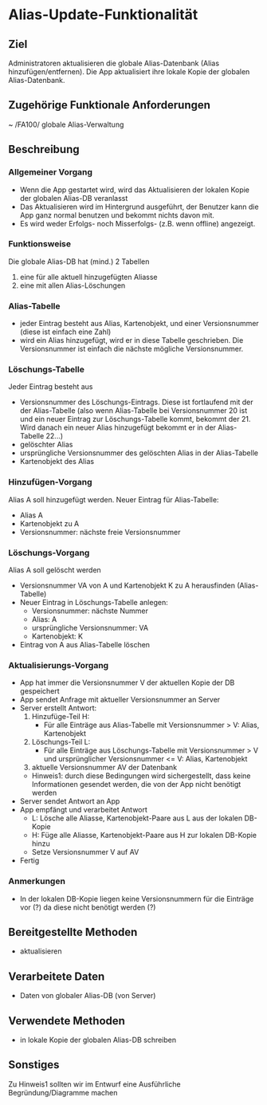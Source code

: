 # Alias-Update-Funktionalität
## Ziel
Administratoren aktualisieren die globale Alias-Datenbank (Alias hinzufügen/entfernen). Die App aktualisiert ihre lokale Kopie der globalen Alias-Datenbank.
## Zugehörige Funktionale Anforderungen
~ /FA100/ globale Alias-Verwaltung
## Beschreibung
### Allgemeiner Vorgang
- Wenn die App gestartet wird, wird das Aktualisieren der lokalen Kopie der globalen Alias-DB veranlasst
- Das Aktualisieren wird im Hintergrund ausgeführt, der Benutzer kann die App ganz normal benutzen und bekommt nichts davon mit.
- Es wird weder Erfolgs- noch Misserfolgs- (z.B. wenn offline) angezeigt.
### Funktionsweise
Die globale Alias-DB hat (mind.) 2 Tabellen
1. eine für alle aktuell hinzugefügten Aliasse
2. eine mit allen Alias-Löschungen
### Alias-Tabelle
- jeder Eintrag besteht aus Alias, Kartenobjekt, und einer Versionsnummer (diese ist einfach eine Zahl)
- wird ein Alias hinzugefügt, wird er in diese Tabelle geschrieben. Die Versionsnummer ist einfach die nächste mögliche Versionsnummer.
### Löschungs-Tabelle
Jeder Eintrag besteht aus 
- Versionsnummer des Löschungs-Eintrags. Diese ist fortlaufend mit der der Alias-Tabelle (also wenn Alias-Tabelle bei Versionsnummer 20 ist und ein neuer Eintrag zur Löschungs-Tabelle kommt, bekommt der 21. Wird danach ein neuer Alias hinzugefügt bekommt er in der Alias-Tabelle 22...)
- gelöschter Alias
- ursprüngliche Versionsnummer des gelöschten Alias in der Alias-Tabelle
- Kartenobjekt des Alias
### Hinzufügen-Vorgang
Alias A soll hinzugefügt werden. Neuer Eintrag für Alias-Tabelle:
- Alias A
- Kartenobjekt zu A
- Versionsnummer: nächste freie Versionsnummer
### Löschungs-Vorgang
Alias A soll gelöscht werden
- Versionsnummer VA von A und Kartenobjekt K zu A herausfinden (Alias-Tabelle)
- Neuer Eintrag in Löschungs-Tabelle anlegen:
    - Versionsnummer: nächste Nummer
    - Alias: A
    - ursprüngliche Versionsnummer: VA
    - Kartenobjekt: K
- Eintrag von A aus Alias-Tabelle löschen
### Aktualisierungs-Vorgang
- App hat immer die Versionsnummer V der aktuellen Kopie der DB gespeichert
- App sendet Anfrage mit aktueller Versionsnummer an Server
- Server erstellt Antwort:
    1. Hinzufüge-Teil H:
        - Für alle Einträge aus Alias-Tabelle mit Versionsnummer > V: Alias, Kartenobjekt
    2. Löschungs-Teil L:
        - Für alle Einträge aus Löschungs-Tabelle mit Versionsnummer > V und ursprünglicher Versionsnummer <= V: Alias, Kartenobjekt
    3. aktuelle Versionsnummer AV der Datenbank
    - Hinweis1: durch diese Bedingungen wird sichergestellt, dass keine Informationen gesendet werden, die von der App nicht benötigt werden
- Server sendet Antwort an App
- App empfängt und verarbeitet Antwort
    - L: Lösche alle Aliasse, Kartenobjekt-Paare aus L aus der lokalen DB-Kopie
    - H: Füge alle Aliasse, Kartenobjekt-Paare aus H zur lokalen DB-Kopie hinzu
    - Setze Versionsnummer V auf AV
- Fertig
### Anmerkungen
- In der lokalen DB-Kopie liegen keine Versionsnummern für die Einträge vor (?) da diese nicht benötigt werden (?)

## Bereitgestellte Methoden
- aktualisieren
## Verarbeitete Daten
- Daten von globaler Alias-DB (von Server)
## Verwendete Methoden
- in lokale Kopie der globalen Alias-DB schreiben
## Sonstiges
Zu Hinweis1 sollten wir im Entwurf eine Ausführliche Begründung/Diagramme machen
